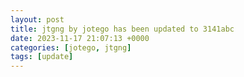 ```yaml
---
layout: post
title: jtgng by jotego has been updated to 3141abc
date: 2023-11-17 21:07:13 +0000
categories: [jotego, jtgng]
tags: [update]
---
```


